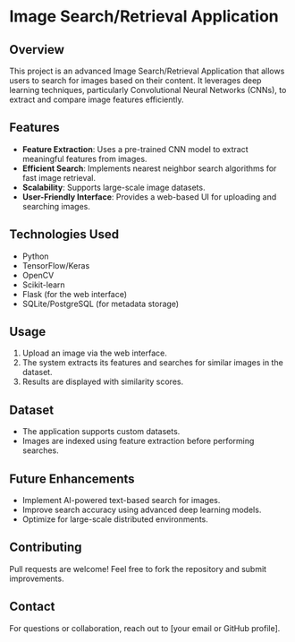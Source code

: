 # Image Search/Retrieval Application

## Overview
This project is an advanced Image Search/Retrieval Application that allows users to search for images based on their content. It leverages deep learning techniques, particularly Convolutional Neural Networks (CNNs), to extract and compare image features efficiently.

## Features
- **Feature Extraction**: Uses a pre-trained CNN model to extract meaningful features from images.
- **Efficient Search**: Implements nearest neighbor search algorithms for fast image retrieval.
- **Scalability**: Supports large-scale image datasets.
- **User-Friendly Interface**: Provides a web-based UI for uploading and searching images.

## Technologies Used
- Python
- TensorFlow/Keras
- OpenCV
- Scikit-learn
- Flask (for the web interface)
- SQLite/PostgreSQL (for metadata storage)

## Usage
1. Upload an image via the web interface.
2. The system extracts its features and searches for similar images in the dataset.
3. Results are displayed with similarity scores.

## Dataset
- The application supports custom datasets.
- Images are indexed using feature extraction before performing searches.

## Future Enhancements
- Implement AI-powered text-based search for images.
- Improve search accuracy using advanced deep learning models.
- Optimize for large-scale distributed environments.

## Contributing
Pull requests are welcome! Feel free to fork the repository and submit improvements.

## Contact
For questions or collaboration, reach out to [your email or GitHub profile].

